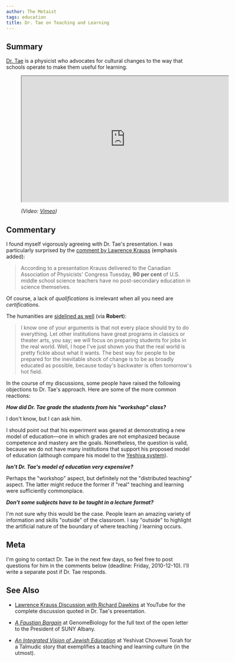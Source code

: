 ```yaml
---
author: The Metaist
tags: education
title: Dr. Tae on Teaching and Learning
---
```


## Summary

<div class="entry-summary" markdown="1">

[Dr. Tae][drtae] is a physicist who advocates for cultural changes to the way that schools
operate to make them useful for learning.

</div>

[drtae]: http://drtae.org/

<figure class="video" markdown="1">

<iframe width="560" height="340" src="http://player.vimeo.com/video/5513063" allowFullScreen></iframe>
<figcaption>
  <address markdown="1">

(Video: [Vimeo][vid-1-link])</address>

</figcaption>
</figure><!--more-->

[vid-1-link]: http://vimeo.com/5513063

## Commentary

I found myself vigorously agreeing with Dr. Tae's presentation. I was particularly surprised
by the [comment by Lawrence Krauss][1] (emphasis added):

> According to a presentation Krauss delivered to the Canadian Association of
> Physicists' Congress Tuesday, **90 per cent** of U.S. middle school science teachers
> have no post-secondary education in science themselves.

[1]: http://www.canada.com/saskatoonstarphoenix/news/story.html?id=6db2474d-8557-48bb-b4df-1fb3eb472da8

Of course, a lack of _qualifications_ is irrelevant when all you need are _certifications_.

The humanities are [sidelined as well][2] (via **Robert**):

> I know one of your arguments is that not every place should try to do everything.
> Let other institutions have great programs in classics or theater arts, you say;
> we will focus on preparing students for jobs in the real world. Well, I hope I've
> just shown you that the real world is pretty fickle about what it wants. The best way
> for people to be prepared for the inevitable shock of change is to be as broadly educated
> as possible, because today's backwater is often tomorrow's hot field.

[2]: http://genomebiology.com/2010/11/10/138

In the course of my discussions, some people have raised the following objections to
Dr. Tae's approach. Here are some of the more common reactions:

**_How did Dr. Tae grade the students from his "workshop" class?_**

I don't know, but I can ask him.

I should point out that his experiment was geared at demonstrating a new model of
education&mdash;one in which grades are not emphasized because competence and mastery
are the goals. Nonetheless, the question is valid, because we do not have many
institutions that support his proposed model of education (although compare his model to the
[Yeshiva system][wiki-yeshiva]).

[wiki-yeshiva]: http://en.wikipedia.org/wiki/Yeshiva

**_Isn't Dr. Tae's model of education very expensive?_**

Perhaps the "workshop" aspect, but definitely not the "distributed teaching" aspect.
The latter might reduce the former if "real" teaching and learning were sufficiently commonplace.

**_Don't some subjects have to be taught in a lecture format?_**

I'm not sure why this would be the case. People learn an amazing variety of information and
skills "outside" of the classroom. I say "outside" to highlight the artificial nature of the
boundary of where teaching / learning occurs.

## Meta

I'm going to contact Dr. Tae in the next few days, so feel free to post questions for him in the
comments below (deadline: Friday, 2010-12-10). I'll write a separate post if Dr. Tae responds.

## See Also

- [Lawrence Krauss Discussion with Richard Dawkins][yt-krauss-dawkins]
  at <span class="vcard org fn">YouTube</span>
  for the complete discussion quoted in Dr. Tae's presentation.

- <cite>[A Faustian Bargain][2]</cite>
  at <span class="vcard org fn">GenomeBiology</span>
  for the full text of the open letter to the President of SUNY Albany.

- <cite><a class="icon pdf" href="http://www.yctorah.org/component/option,com_docman/task,doc_view/gid,360/">An
  Integrated Vision of Jewish Education</a></cite>
  at <span class="vcard org fn">Yeshivat Chovevei Torah</span>
  for a Talmudic story that exemplifies a teaching and learning culture (in the utmost).

[yt-krauss-dawkins]: http://www.youtube.com/watch?v=WObFAvOw830
